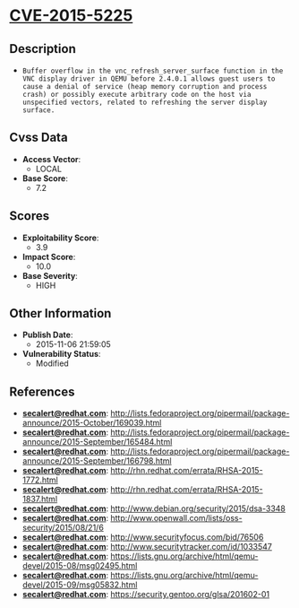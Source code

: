 
# [CVE-2015-5225](http://lists.fedoraproject.org/pipermail/package-announce/2015-October/169039.html)

## Description

- `Buffer overflow in the vnc_refresh_server_surface function in the VNC display driver in QEMU before 2.4.0.1 allows guest users to cause a denial of service (heap memory corruption and process crash) or possibly execute arbitrary code on the host via unspecified vectors, related to refreshing the server display surface.`

## Cvss Data

- **Access Vector**:
  - LOCAL
- **Base Score**:
  - 7.2

## Scores

- **Exploitability Score**:
  - 3.9
- **Impact Score**:
  - 10.0
- **Base Severity**:
  - HIGH

## Other Information

- **Publish Date**:
  - 2015-11-06 21:59:05
- **Vulnerability Status**:
  - Modified

## References

- **secalert@redhat.com**: http://lists.fedoraproject.org/pipermail/package-announce/2015-October/169039.html
- **secalert@redhat.com**: http://lists.fedoraproject.org/pipermail/package-announce/2015-September/165484.html
- **secalert@redhat.com**: http://lists.fedoraproject.org/pipermail/package-announce/2015-September/166798.html
- **secalert@redhat.com**: http://rhn.redhat.com/errata/RHSA-2015-1772.html
- **secalert@redhat.com**: http://rhn.redhat.com/errata/RHSA-2015-1837.html
- **secalert@redhat.com**: http://www.debian.org/security/2015/dsa-3348
- **secalert@redhat.com**: http://www.openwall.com/lists/oss-security/2015/08/21/6
- **secalert@redhat.com**: http://www.securityfocus.com/bid/76506
- **secalert@redhat.com**: http://www.securitytracker.com/id/1033547
- **secalert@redhat.com**: https://lists.gnu.org/archive/html/qemu-devel/2015-08/msg02495.html
- **secalert@redhat.com**: https://lists.gnu.org/archive/html/qemu-devel/2015-09/msg05832.html
- **secalert@redhat.com**: https://security.gentoo.org/glsa/201602-01

